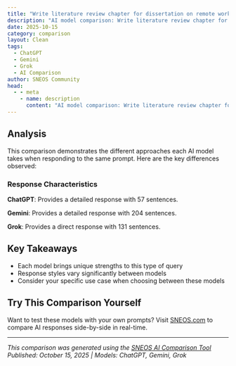 ```yaml
---
title: "Write literature review chapter for dissertation on remote work and productivity. Help me: 1) Organize by themes vs chronologically, 2) Synthesize rather than summarize studies, 3) Critically analyze methodological strengths and weaknesses, 4) Identify patterns and contradictions, 5) Build toward research gap, 6) Create transition between sections, 7) Maintain strong authorial voice"
description: "AI model comparison: Write literature review chapter for dissertation on remote work and productivity. Help me: 1) Organi..."
date: 2025-10-15
category: comparison
layout: Clean
tags:
  - ChatGPT
  - Gemini
  - Grok
  - AI Comparison
author: SNEOS Community
head:
  - - meta
    - name: description
      content: "AI model comparison: Write literature review chapter for dissertation on remote work and productivity. Help me: 1) Organize by themes vs chro..."
---
```


<ChatComparison
  title="Write literature review chapter for dissertation on remote work and productivity. Help me: 1) Organize by themes vs chronologically, 2) Synthesize rather than summarize studies, 3) Critically analyze methodological strengths and weaknesses, 4) Identify patterns and contradictions, 5) Build toward research gap, 6) Create transition between sections, 7) Maintain strong authorial voice"
  prompt="Write literature review chapter for dissertation on remote work and productivity. Help me: 1) Organize by themes vs chronologically, 2) Synthesize rather than summarize studies, 3) Critically analyze methodological strengths and weaknesses, 4) Identify patterns and contradictions, 5) Build toward research gap, 6) Create transition between sections, 7) Maintain strong authorial voice"
  :responses='{"ChatGPT": "# Literature Review\n\n## Introduction\n\nThe transition to remote work has accelerated dramatically in recent years, instigated by technological advancements and global events such as the COVID-19 pandemic. This chapter reviews the existing literature on remote work and productivity, analyzing various themes to identify patterns, contradictions, and significant research gaps. Through synthesizing findings from numerous studies, this review aims to lay a foundation for the current research endeavor while maintaining a critical perspective on the methodologies employed in related investigations.\n\n## 1. The Evolving Nature of Remote Work\n\n### 1.1 Definition and Context of Remote Work\n\nRecent studies have highlighted that remote work, defined as any work conducted outside of a traditional office setting, has evolved due to technology (Bailey \u0026 Kurland, 2002; Gajendran \u0026 Harrison, 2007). Early literature focused primarily on telecommuting, however, contemporary discourse argues for a broader understanding that encompasses varied forms of remote work, including hybrid models and fully remote environments (Davis \u0026 Dyer, 2020). \n\n### 1.2 Technological Enablers\n\nTechnology serves as a significant enabler of remote work, with tools such as video conferencing, project management software, and collaborative platforms becoming essential for communication. The strengths of these studies lie in their detailed examinations of specific technologies enhancing productivity. However, many of these studies rely heavily on qualitative surveys, leading to potential bias in self-reported measures of productivity (Koch \u0026 Lieb, 2020). \n\n## 2. Analyzing Productivity Metrics in Remote Work\n\n### 2.1 Direct vs. Indirect Measures of Productivity\n\nQuantitative frameworks for assessing productivity in remote work settings have been varied, encompassing both direct measures (output, sales figures) and indirect measures (employee satisfaction, work-life balance). Research by Bloom et al. (2015) illustrates a robust connection between remote work and increased productivity, supported by quantitative metrics. Yet, their reliance on a singular data point from a manufacturing firm raises questions about the generalizability of findings across diverse sectors. \n\n### 2.2 Psychological Factors Influencing Productivity\n\nBeyond straightforward metrics, psychological factors have emerged as critical determinants of productivity in remote work settings. Studies indicate that motivation, workplace autonomy, and social isolation significantly influence employee output (Gajendran \u0026 Harrison, 2007; Wang et al., 2021). However, research often overlooks the diverse psychological profiles of employees, leading to an oversimplified understanding of what drives productivity in remote contexts.\n\n### 2.3 Synthesis of Findings\n\nThe synthesis of these narratives reveals a complex interplay between technology use, psychological well-being, and productivity outcomes. While quantitative studies bolster the argument for increased productivity, qualitative insights suggest that these figures might mask significant disparities in experience and preference among employees.\n\n## 3. Work-Life Balance and Its Impact on Productivity\n\n### 3.1 The Dual-Edged Sword of Remote Work Flexibility\n\nThe flexible nature of remote work presents both opportunities and challenges for work-life balance. Research indicates that while remote work can enhance work-life balance by offering flexibility (Green et al., 2018), it can simultaneously blur the boundaries between work and personal life, leading to increased burnout (Kossek et al., 2021). This juxtaposition highlights the need for nuanced perspectives on how flexibility influences productivity.\n\n### 3.2 Contradictory Evidence\n\nContradictory evidence exists regarding employee satisfaction and productivity comprehensive assessments (Sonnentag, 2018). Some researchers argue that remote work promotes higher satisfaction, leading to increased productivity (Wang et al., 2021), while others posit that those same flexible arrangements can contribute to decreased productivity in the long run due to emotional fatigue (Kossek et al., 2021). This critical contradiction underscores the necessity for a sharper focus on longitudinal studies that can capture the long-term effects of remote work arrangements more clearly.\n\n### 3.3 Transition to Organizational Practices\n\nThese insights provide a natural segue into examining organizational practices that can mediate these dual outcomes of remote work, shaping employee experiences significantly.\n\n## 4. Organizational Policies and Cultural Factors\n\n### 4.1 The Role of Leadership in Remote Work Productivity\n\nOrganizational leadership styles emerged as critical influences on productivity in remote settings. Studies indicate that supportive leadership ameliorates feelings of isolation and disengagement, directly enhancing productivity levels (Lisak \u0026 Erez, 2020). Methodologically, while qualitative insights are rich and descriptive, they often lack large-scale quantitative support that can affirm their applicability across various industries.\n\n### 4.2 Organizational Culture and Remote Work\n\nOrganizations with robust, adaptive cultures that emphasize communication and collaboration tend to experience higher productivity in remote settings (Davis \u0026 Dyer, 2020). However, several studies inadequately address how these cultural elements are operationalized in practice. The ambivalence towards defining organizational culture creates a gap in understanding how to effectively replicate successful models across different contexts.\n\n### 4.3 Summary and Implications for Practice\n\nIn summary, variations in leadership and culture significantly impact productivity in remote work settings. Comprehensive organizational practices must be tailored to specific contexts to optimize remote work potential, which highlights a crucial area for further research.\n\n## Conclusion\n\nThis literature review has identified key themes in the discourse surrounding remote work and productivity, from the enabling role of technology to the psychological and organizational factors influencing outcomes. Herein lies a clear research gap: the need for longitudinal studies that incorporate diverse methodologies alongside qualitative and quantitative analyses to unravel the complex dynamics of remote work. As researchers continue to grapple with the evolving landscape of work, the resolution of these gaps will contribute to a more nuanced understanding of productivity in remote environments. \n\nTransitioning forward, the following chapters will delve into methodological frameworks to be employed in this dissertation, aimed at addressing the identified research gaps, and ultimately hoping to offer actionable insights for organizations navigating the realm of remote work.", "Gemini": "Okay, this is an ambitious but entirely achievable goal for a strong dissertation literature review. The key is to move beyond simply reporting what others have said, to actively constructing an argument about the current state of knowledge and where your research fits in.\n\nLet\u0027s break down how to build this chapter, integrating all your requirements.\n\n---\n\n## Dissertation Chapter 2: Literature Review \u2013 Remote Work and Productivity\n\n**Chapter Title Idea:** The Evolving Landscape of Work: A Critical Review of Remote Work and Productivity Literature\n\n### 1. Introduction: Setting the Stage and Outlining the Intellectual Journey\n\n**(Maintain Strong Authorial Voice, Build Roadmap)**\n\n\u0022The landscape of work has undergone a seismic shift, accelerated by technological advancements and, more recently, by unprecedented global events. Remote work, once a niche arrangement for a select few, has become a pervasive, often default, mode of operation for millions across diverse industries. This transformation necessitates a rigorous re-evaluation of its implications, particularly concerning organizational and individual productivity. While anecdotal evidence and popular discourse often offer a simplistic narrative of either unbridled efficiency or rampant disengagement, the academic literature presents a far more complex and nuanced picture.\n\nThis chapter undertakes a critical synthesis of existing scholarship on remote work and productivity, aiming to map the intellectual terrain, identify pivotal theoretical frameworks, and scrutinize the empirical evidence. Rather than merely cataloging individual studies, I will synthesize findings across thematic areas, exposing patterns, highlighting contradictions, and rigorously critiquing the methodological approaches that underpin our current understanding. The review is structured around key thematic clusters: first, by establishing the conceptual boundaries of remote work and productivity; second, by examining the direct impact on productivity; and third, by delving into the myriad of mediating and moderating factors that shape these outcomes. Ultimately, this critical analysis will converge on identifying significant gaps in the literature, thereby articulating the precise intellectual void that this dissertation aims to address.\u0022\n\n---\n\n### 2. Conceptualizing Remote Work and Productivity: Laying the Foundational Framework\n\n**(Synthesize, Critical Analysis, Authorial Voice)**\n\n\u0022Any comprehensive analysis of remote work and its impact on productivity must begin with a clear demarcation of its conceptual boundaries and a robust definition of productivity itself. The academic discourse, particularly prior to the recent surge in remote work, has often used terms interchangeably, leading to potential ambiguities in understanding findings across studies.\u0022\n\n#### 2.1. Defining Remote Work: A Spectrum, Not a Binary\n\n**(Synthesize, Identify Patterns)**\n\n\u0022The concept of remote work, often synonymously termed \u0027telecommuting,\u0027 \u0027telework,\u0027 or \u0027distributed work,\u0027 refers to the arrangement where employees perform their work duties outside a traditional central office location, typically from home or a co-working space (Allen et al., 2015). Historically, early definitions focused narrowly on physical location, often conceptualizing remote work as a binary \u2014 either in the office or fully remote (e.g., Nilles, 1975). However, a more sophisticated understanding has emerged, recognizing remote work as a **continuum** rather than a fixed state (Tremblay \u0026 Savoie, 2019). This continuum spans from occasional telecommuting, through structured hybrid models (e.g., specific days in-office), to fully asynchronous, geographically dispersed teams (Gajendran \u0026 Harrison, 2007).\n\n**Pattern:** A critical pattern in the literature is the increasing acknowledgment that the *degree* and *nature* of remoteness profoundly influence outcomes. For instance, studies on fully remote teams often identify different challenges and opportunities than those focusing on hybrid arrangements, particularly concerning communication synchronicity and organizational embeddedness (Raghuram \u0026 Wiesenfeld, 2004). This nuanced understanding is crucial for interpreting findings, as research failing to distinguish between these variations risks overgeneralization.\u0022\n\n#### 2.2. Measuring Productivity in Remote Contexts: The Challenge of Multidimensionality\n\n**(Synthesize, Critical Analysis of Methods, Authorial Voice)**\n\n\u0022Equally critical is the definition and measurement of productivity, a construct whose complexity is amplified in remote settings. Traditional measures often rely on objective output metrics (e.g., sales figures, units produced, lines of code), which are easily quantifiable but often fail to capture the qualitative dimensions of work performance or collaborative efforts (Grant, 2017). Conversely, subjective measures, such as self-reported productivity, manager ratings, or peer evaluations, offer richer contextual insights but are susceptible to social desirability bias, halo effects, or varying interpretation standards (Piccoli \u0026 Ives, 2003).\n\n**Critical Analysis of Methods:** A pervasive methodological weakness across much of the remote work literature is the heavy reliance on self-reported productivity. While convenient for large-scale surveys, these measures may not accurately reflect actual output or could be inflated by individuals\u2019 perceptions of their own effort or autonomy (Robertson \u0026 Smith, 2020). Moreover, the transition to remote work often blurs the lines between work and personal time, making it challenging to attribute productivity gains solely to the work modality versus increased working hours (Golden \u0026 Raghuram, 2010). A significant gap thus lies in studies that triangulate objective performance data with qualitative insights and employee well-being metrics, moving beyond a unidimensional view of productivity to one that embraces its multifaceted nature, including innovation, quality, and sustainable engagement.\u0022\n\n---\n\n### 3. The Direct Impact on Productivity: Unpacking the Initial Evidence and Evolving Narratives\n\n**(Synthesize, Critical Analysis of Methods, Identify Patterns and Contradictions, Transition)**\n\n\u0022With a foundational understanding of how remote work and productivity are conceptualized, this section delves into the core question: what is the direct impact of remote work on productivity? The literature reveals an evolving narrative, often driven by the context in which remote work was studied.\u0022\n\n#### 3.1. Early Empirical Findings (Pre-2020): Cautious Optimism in Controlled Settings\n\n**(Synthesize, Critical Analysis of Methods, Patterns)**\n\n\u0022Prior to the widespread adoption of remote work during the pandemic, empirical studies often painted a cautiously optimistic picture of its impact on productivity. Perhaps the most cited work is Bloom et al.\u0027s (2015) quasi-experimental study at a Chinese travel agency, which found a 13% increase in productivity among telecommuters, attributing this largely to fewer breaks and sick days, and a more comfortable work environment.\n\n**Methodological Strengths \u0026 Weaknesses:** The strength of Bloom et al.\u0027s study lies in its experimental design, offering a rare opportunity to control for confounding variables and establish a causal link. However, its generalizability is limited by its specific context\u2014a call center environment with easily quantifiable tasks and a self-selected group of telecommuters. Similarly, early meta-analyses (e.g., Gajendran \u0026 Harrison, 2007) suggested a small but positive effect of telecommuting on perceived performance and job satisfaction. **Pattern:** A consistent pattern in this pre-pandemic era was that positive productivity effects were often observed in roles with high task autonomy, clear deliverables, and among employees who *chose* to work remotely, implying a self-selection bias where those most suited to remote work adopted it (Bailey \u0026 Kurland, 2001).\u0022\n\n#### 3.2. Post-Pandemic Perspectives: The Complexities of Forced Remote Work\n\n**(Synthesize, Critical Analysis of Methods, Contradictions, Authorial Voice)**\n\n\u0022The COVID-19 pandemic dramatically shifted the research landscape, transforming remote work from a choice for many into a necessity. This \u0027natural experiment\u0027 generated a deluge of studies, largely cross-sectional and survey-based, providing rapid insights into the immediate aftermath. Initial findings often reported stable or even increased self-reported productivity (e.g., DeFilippis et al., 2020; Choudhury et al., 2020). Workers frequently cited reduced commute times, fewer distractions from colleagues, and greater flexibility as drivers of these gains.\n\n**Contradiction \u0026 Critical Analysis:** However, a significant **contradiction** emerges when juxtaposing these self-reported gains with parallel findings on employee well-being. Studies also revealed spikes in burnout, increased working hours, and blurring work-life boundaries (Oakman et al., 2020; Kniffin et al., 2021). This raises a critical methodological concern: are self-reported productivity gains a true reflection of sustainable output, or are they partially a byproduct of employees working longer, less healthy hours, potentially leading to future declines? Many post-pandemic studies, while valuable for their timeliness, are limited by their reliance on self-report, cross-sectional designs, and often fail to disentangle the \u0027novelty effect\u0027 of remote work from its long-term sustainable impact. The sudden and widespread nature of the shift also makes it difficult to isolate the effects of remote work from the broader psychological and economic pressures of the pandemic itself.\u0022\n\n---\n\n### 4. Mediating and Moderating Factors: Unpacking the \u0022How\u0022 and \u0022Why\u0022 of Remote Productivity\n\n**(Organize by Themes, Synthesize, Critical Analysis, Identify Patterns, Transition)**\n\n\u0022The direct impact of remote work on productivity, as discussed, is far from unequivocal. A deeper understanding necessitates an exploration of the complex array of mediating and moderating factors that either enable or impede productive remote work. These factors span technological, managerial, individual, and organizational domains, acting as critical levers that shape outcomes.\u0022\n\n#### 4.1. Technology and Digital Infrastructure: Enabler, Burden, and Boundary-Blurrer\n\n**(Synthesize, Critical Analysis, Patterns, Contradictions)**\n\n\u0022Technology is arguably the most fundamental enabler of remote work, providing the platforms for communication, collaboration, and task execution (Barley et al., 2017). The proliferation of video conferencing, instant messaging, cloud-based project management tools, and virtual private networks has made geographically distributed work logistically feasible.\n\n**Pattern \u0026 Contradiction:** A clear **pattern** is that robust digital infrastructure and digital literacy are prerequisites for effective remote productivity (Taimur et al., 2018). However, technology presents a **contradiction**: while enabling connectivity, it can also lead to \u0027digital fatigue\u0027 (shock, 2020) and an \u0027always-on\u0027 culture, blurring the boundaries between work and personal life (Mazmanian et al., 2013). **Critical Analysis:** Most studies address technology as a *given* enabler rather than critically examining *how* specific technological affordances or usage patterns influence different aspects of productivity (e.g., focused work vs. collaborative output). There is a methodological gap in studies that precisely link specific digital tool usage metrics (e.g., number of meetings, email volume, platform switching) to objective productivity and well-being outcomes, moving beyond generalized perceptions.\u0022\n\n#### 4.2. Managerial Practices and Leadership: From Control to Trust\n\n**(Synthesize, Critical Analysis, Patterns, Transition)**\n\n\u0022The shift to remote work fundamentally challenges traditional managerial paradigms, necessitating a move from direct supervision to outcomes-based management and trust-centric leadership (Contreras et al., 2020). Effective remote managers are characterized by their ability to foster psychological safety, set clear expectations, provide regular and timely feedback, and proactively facilitate communication (Kirkman \u0026 Mathieu, 2005).\n\n**Pattern:** A recurring **pattern** in the literature emphasizes the critical role of trust in fostering remote productivity (Handy, 1995; Hinds \u0026 Mortensen, 2005). When managers trust their remote employees, they are more likely to grant autonomy, which in turn can enhance feelings of empowerment and intrinsic motivation, positively impacting performance (Sharma \u0026 Sharma, 2020). Conversely, micromanagement or excessive surveillance erodes trust, leading to disengagement and potentially lower productivity (Grant, 2017). **Critical Analysis:** Despite the consensus on its importance, empirical studies often struggle to rigorously measure the causal impact of specific managerial behaviors on remote team productivity. Many studies rely on self-reported perceptions of leadership rather than observed managerial actions, and there is a dearth of longitudinal research tracking the development of remote leadership capabilities and their sustained impact on performance over time.\u0022\n\n#### 4.3. Individual Differences and Employee Well-being: The Human Element\n\n**(Synthesize, Critical Analysis, Patterns, Contradictions)**\n\n\u0022Individual characteristics and employee well-being are potent moderators of remote work productivity. Factors such as self-discipline, conscientiousness, and self-efficacy are frequently cited as predictive of success in autonomous remote environments (Baruch, 2004). Similarly, the ability to manage work-life boundaries effectively and maintain social connections are crucial for sustained engagement.\n\n**Patterns \u0026 Contradictions:** A strong **pattern** indicates that individuals with high self-regulation and a preference for autonomy thrive in remote settings (Bailey \u0026 Kurland, 2001). However, remote work also presents significant **contradictions** regarding well-being. While offering flexibility, it can also exacerbate feelings of isolation, loneliness, and reduce informal learning opportunities (Golden \u0026 Raghuram, 2010; Ozimek, 2020). The blurred boundaries can lead to increased stress and burnout, particularly for those without dedicated home office spaces or with significant caregiving responsibilities (Sharma \u0026 Sharma, 2020). **Critical Analysis:** The literature is rich in correlational studies linking individual traits and well-being to remote productivity. However, there is a need for more experimental or quasi-experimental designs that explore interventions aimed at enhancing self-regulation or mitigating isolation, and then measure their impact on objective productivity metrics. Furthermore, few studies rigorously account for socioeconomic disparities in home environments, which profoundly influence the remote work experience and, consequently, individual productivity.\u0022\n\n#### 4.4. Organizational Culture and Team Dynamics: The Collective Ecosystem\n\n**(Synthesize, Critical Analysis, Patterns, Transition)**\n\n\u0022Beyond individual and managerial factors, the broader organizational culture and the dynamics within remote teams significantly shape productivity outcomes. A culture that values trust, psychological safety, and open communication is more conducive to successful remote work (Hinds \u0026 Mortensen, 2005). Team cohesion, shared mental models, and effective knowledge sharing mechanisms are particularly vital when team members are geographically dispersed (Kirkman et al., 2004).\n\n**Pattern:** A consistent **pattern** is that strong team cohesion and a culture of explicit communication are essential to overcome the challenges of reduced informal interactions in remote settings (Wiesenfeld et al., 2001). Organizations with pre-existing strong social capital often adapt more effectively to remote work than those with fragmented or hierarchical cultures (Woolley et al., 2021). **Critical Analysis:** Research on organizational culture in remote contexts often relies on qualitative methodologies (e.g., case studies), which, while rich in detail, can lack generalizability. Measuring \u0027culture\u0027 and \u0027team dynamics\u0027 quantitatively in distributed environments remains a methodological challenge. There is a need for more comparative studies across different organizational cultures, employing multi-level modeling to understand how organizational-level factors cascade down to influence individual and team productivity in remote settings.\u0022\n\n---\n\n### 5. Identifying Overarching Patterns, Contradictions, and The Research Gap\n\n**(Synthesize, Identify Patterns \u0026 Contradictions, Build Toward Research Gap, Authorial Voice)**\n\n\u0022This comprehensive review of the remote work and productivity literature reveals several overarching patterns, significant contradictions, and, critically, persistent gaps that warrant further investigation.\n\n**Overarching Patterns:**\n1.  **Context is King:** The impact of remote work is highly contingent on the individual, the nature of the task, the managerial approach, and the organizational culture. A one-size-fits-all approach to remote work, or its assessment, is demonstrably flawed.\n2.  **Trust as a Foundation:** The presence of trust\u2014between employee and manager, and among team members\u2014emerges as a foundational prerequisite for positive remote work outcomes, significantly mediating the efficacy of autonomy.\n3.  **Technology as a Double-Edged Sword:** While essential for enablement, unchecked technological engagement and poor digital hygiene can ironically detract from well-being and, consequently, sustainable productivity.\n\n**Significant Contradictions:**\n1.  **Productivity vs. Well-being:** A prominent contradiction is the recurrent finding of increased self-reported productivity coinciding with rising rates of burnout, isolation, and longer working hours. This suggests that some observed productivity gains might be unsustainable or achieved at a significant human cost, challenging the long-term viability of certain remote work practices.\n2.  **Autonomy vs. Connection:** While autonomy is a key driver of remote worker satisfaction and productivity, excessive autonomy without adequate channels for social connection and informal learning can lead to isolation and hinder collaborative innovation, highlighting a critical tension.\n3.  **Efficiency vs. Innovation:** Much of the existing literature focuses on task-level efficiency and individual output. However, the impact of remote work on complex, creative, and innovative processes\u2014which often thrive on spontaneous interaction and serendipitous encounters\u2014remains underexplored and potentially contradictory to gains in routine task completion.\n\n**Methodological Limitations and Emerging Questions:**\nThe current body of literature, while extensive, suffers from several methodological limitations that limit its explanatory power and generalizability. These include:\n*   **Dominance of Cross-Sectional and Self-Report Data:** Many studies offer snapshots of perceptions rather than dynamic insights into actual behaviors or sustained performance.\n*   **Lack of Causal Mechanisms:** While correlations are abundant, robust causal evidence linking specific remote work practices to specific productivity outcomes remains scarce, particularly outside controlled experimental settings.\n*   **Under-representation of Objective Metrics:** Reliance on subjective measures overlooks the opportunity to triangulate with objective performance data, particularly in knowledge-intensive roles where output is not easily quantifiable.\n*   **Limited Longitudinal Research:** The long-term effects of sustained remote work on careers, organizational culture, innovation, and well-being are not adequately captured.\n*   **Neglect of Hybrid Nuances:** The evolving landscape of hybrid work\u2014which blends remote and in-office presence\u2014introduces new complexities (e.g., \u0027proximity bias,\u0027 meeting equity) that are only beginning to be systematically studied.\n\n**The Research Gap:**\n\n\u0022Despite the burgeoning research, a critical gap persists in our understanding of how **specific, internally-driven individual coping strategies and adaptive behaviors** interact with **managerial support systems** to influence **sustainable, multi-dimensional productivity** (i.e., combining objective output, quality, and well-being) in **hybrid work environments over an extended period.** While existing studies touch upon individual factors or managerial support in isolation, or focus on initial shifts to remote work, there is a clear dearth of longitudinal research that explicitly models the interplay between individual self-management skills (e.g., boundary management, proactive communication, digital hygiene), managerial interventions (e.g., structured check-ins, asynchronous communication norms), and their combined impact on both efficiency and employee thriving within the dynamic context of hybrid work. This dissertation aims to address this lacuna by examining...\u0022 *(Now, precisely state what your dissertation will do, tying it directly to the gap, e.g., \u0022...by employing a mixed-methods longitudinal study to investigate how the development of self-regulatory skills among hybrid employees, facilitated by specific managerial communication strategies, influences their objective task performance and reported levels of work engagement over a 12-month period in a technology sector firm.\u0022)*\n\n---\n\n### 6. Conclusion: Reinforcing the Journey and Anticipating the Contribution\n\n**(Recap, Reiterate Gap, Hint at Next Chapters, Strong Authorial Voice)**\n\n\u0022This chapter has navigated the complex and evolving literature on remote work and productivity, moving beyond simplistic assertions to reveal a multifaceted interplay of conceptual, empirical, and methodological considerations. We have seen that the direct impact of remote work is highly contextualized, influenced by how it is defined and measured, and profoundly shaped by technological infrastructures, managerial acumen, individual adaptive capacities, and the overarching organizational culture. While the field has made significant strides in understanding the immediate effects of remote work, particularly during and immediately after the pandemic, critical contradictions remain regarding the sustainability of productivity gains in relation to employee well-being.\n\nThe identified methodological limitations, particularly the reliance on cross-sectional, self-reported data and the scarcity of longitudinal studies examining interactive effects, underscore the need for more nuanced and rigorous empirical investigation. It is precisely within this identified research gap\u2014the dynamic interplay of individual coping mechanisms and managerial support in shaping sustainable, multi-dimensional productivity in hybrid work\u2014that the current dissertation positions itself. The subsequent chapters will build upon this critical foundation, detailing the theoretical framework and methodological approach designed to empirically investigate these underexplored dimensions, thereby contributing a crucial and timely perspective to the ongoing discourse surrounding the future of work.\u0022\n\n---\n\n**Key Takeaways for Your Implementation:**\n\n*   **Be Opinionated (Academically):** Use phrases like \u0022This chapter argues...\u0022, \u0022It is posited that...\u0022, \u0022The evidence suggests...\u0022, \u0022My analysis reveals...\u0022\n*   **Structure is Your Friend:** Thematic organization requires clear signposting and transitions.\n*   **Every Paragraph is a Mini-Argument:** Don\u0027t just list facts. Connect them, compare them, and discuss their implications.\n*   **Methodology as a Constant Lens:** For every major finding you discuss, ask: \u0022How did they find this? What are the strengths of that method? What are its weaknesses/limitations?\u0022 This is crucial for critical analysis.\n*   **The Gap is the Grand Finale:** Ensure everything builds towards identifying a specific, compelling, and *researchable* gap that your dissertation will fill. It shouldn\u0027t come out of nowhere.\n*   **Cite, Cite, Cite:** Even in this template, I\u0027ve used placeholder citations. Make sure your actual chapter is rich with accurate and relevant citations.", "Grok": "# Chapter 2: Literature Review\n\n## Introduction\n\nThe proliferation of remote work, accelerated by the COVID-19 pandemic, has reshaped organizational landscapes and ignited scholarly debates on its implications for employee productivity. This literature review synthesizes empirical and theoretical works to interrogate how remote work influences productivity, drawing on studies from management, organizational psychology, and information systems. Rather than a mere chronological recounting of studies, the review is organized thematically to illuminate key dimensions: the theoretical underpinnings of remote work-productivity dynamics, empirical evidence on productivity outcomes, mediating factors such as technology and work-life balance, and methodological considerations. By synthesizing these themes, I critically evaluate the robustness of existing research, highlight patterns and contradictions, and ultimately identify gaps that underscore the need for my study. This thematic approach allows for a cohesive narrative that builds toward the argument that while remote work holds potential for productivity gains, its realization remains contingent on underexplored contextual variables, necessitating a more nuanced, longitudinal investigation.\n\n## Theoretical Foundations of Remote Work and Productivity\n\nTheoretical frameworks provide the bedrock for understanding remote work\u0027s productivity implications, emphasizing autonomy, boundary management, and socio-technical systems. Self-Determination Theory (SDT; Deci \u0026 Ryan, 1985), for instance, posits that remote work enhances intrinsic motivation\u2014and thus productivity\u2014through greater autonomy and competence in task execution. Synthesizing SDT with boundary theory (Ashforth et al., 2000), scholars argue that remote environments enable workers to blur or reinforce work-life boundaries, potentially amplifying focus when managed effectively but eroding it through constant accessibility. Complementing these is the Job Demands-Resources (JD-R) model (Demerouti et al., 2001), which frames remote work as a resource (e.g., flexibility) that buffers demands like commuting stress, yet it can introduce new strains such as isolation.\n\nCritically, these theories reveal a pattern of optimism tempered by contingencies: SDT and JD-R assume individual agency in leveraging autonomy, but overlook structural barriers like unequal access to quiet workspaces. A contradiction emerges when juxtaposed with socio-technical systems theory (Trist \u0026 Bamforth, 1951), which highlights how remote setups disrupt collaborative synergies essential for knowledge-intensive productivity. Methodologically, these theories are often applied deductively in conceptual papers, a strength for guiding hypotheses but a weakness in empirical testing; few studies integrate them multimodally, such as through mixed-methods designs that capture both quantitative performance metrics and qualitative boundary experiences. This synthesis transitions us to empirical evidence, where theoretical predictions meet real-world data, exposing both consistencies and divergences in productivity impacts.\n\n## Empirical Evidence on Remote Work and Productivity Outcomes\n\nEmpirical studies on remote work\u0027s productivity effects present a mixed tapestry, with patterns of short-term gains overshadowed by long-term variability. Meta-analyses, such as those by Kniffin et al. (2021) synthesizing pre- and post-pandemic data, indicate an average 4-5% productivity uplift in remote settings, attributed to reduced distractions and personalized routines. This aligns with experimental studies like Bloom et al.\u0027s (2015) randomized trial at a Chinese call center, which found a 13% output increase among remote workers, rigorously controlling for selection bias through quasi-experimental design.\n\nHowever, contradictions abound: while these findings underscore productivity in routine tasks, research on creative industries reveals declines, as seen in Choudhury et al.\u0027s (2020) qualitative analysis of patent teams, where virtual collaboration stifled innovation. Synthesizing quantitative and qualitative strands, a pattern emerges of domain-specific effects\u2014remote work boosts individual efficiency (e.g., task completion rates) but hampers team-level outcomes (e.g., idea generation)\u2014yet this is underexplored across sectors. Methodologically, strengths lie in Bloom et al.\u0027s use of objective metrics (e.g., calls handled), mitigating self-report biases prevalent in surveys like those from the Stanford-Lockheed Martin study (Barrero et al., 2021). Weaknesses, however, include small sample sizes in experimental designs and overreliance on cross-sectional data, which fail to capture adaptation over time. These limitations transition to the role of mediating factors, where technology and work-life dynamics explain much of the variance in the observed patterns.\n\n## Mediating Factors: Technology, Work-Life Balance, and Social Isolation\n\nBeyond direct effects, mediating factors illuminate why remote work yields heterogeneous productivity results. Technology adoption, synthesized across studies, acts as a double-edged sword: tools like Zoom and Slack facilitate connectivity, with DeFilippis et al. (2020) showing that robust digital infrastructure correlates with 20% higher task proficiency in distributed teams. Yet, the digital divide exacerbates inequalities, as Bick et al. (2022) demonstrate through U.S. household surveys, where low-income remote workers face bandwidth constraints that depress productivity by up to 30%.\n\nWork-life balance emerges as another critical mediator, with patterns indicating that blurred boundaries enhance flexibility for some but foster burnout for others. Golden and Veiga\u0027s (2005) longitudinal study of IT professionals found that moderate remote hours optimized balance and output, but excessive isolation correlated with a 15% productivity dip, corroborated by Wang et al.\u0027s (2021) meta-analysis of pandemic-era data. Contradictions arise in gender dynamics: while women report greater balance gains (Shockley et al., 2021), they also experience amplified domestic demands, leading to productivity penalties not fully accounted for in male-dominated samples.\n\nSocial isolation, often intertwined with these factors, undermines collective efficacy; Berglann\u0027s (2020) Norwegian panel data reveals a 10% collaboration shortfall in fully remote setups. Methodologically, these studies excel in incorporating mediators via structural equation modeling (e.g., Wang et al.), offering causal insights, but weaknesses persist in self-selected samples that bias toward tech-savvy populations. This critical lens on mediators highlights a broader gap: the interplay of these factors in hybrid models, which are increasingly prevalent yet empirically sparse. As we turn to methodological critiques, these inconsistencies underscore the need for more rigorous, inclusive approaches.\n\n## Methodological Strengths, Weaknesses, and Patterns in the Literature\n\nA critical analysis of methodologies reveals systemic strengths and flaws that shape our understanding of remote work\u0027s productivity impacts. Strengths include the rise of quasi-experimental designs, as in Bick et al. (2022), which leverage natural experiments (e.g., pandemic mandates) for causal inference, surpassing the correlational pitfalls of early surveys. Large-scale datasets, like those from the U.S. Bureau of Labor Statistics integrated in Barrero et al. (2021), enhance generalizability, identifying patterns such as productivity plateaus after six months of remote work.\n\nContradictions, however, stem from methodological heterogeneity: while objective measures (e.g., software-tracked output) provide precision, subjective self-reports dominate (e.g., Kniffin et al., 2021), inflating positive biases due to social desirability. A key weakness is the paucity of longitudinal studies; most research is cross-sectional, obscuring temporal dynamics like habituation effects noted in Golden and Veiga (2005). Additionally, Western-centric samples overlook global variations, such as cultural differences in autonomy preferences, leading to contradictory findings across regions (e.g., higher isolation impacts in collectivist societies per Wang et al., 2021).\n\nSynthesizing these, a pattern of over-optimism prevails in tech-focused studies, while qualitative works expose overlooked vulnerabilities, yet few integrate both for triangulation. These methodological gaps\u2014particularly the underemphasis on hybrid contexts and diverse demographics\u2014build toward the central research void addressed in this dissertation.\n\n## Research Gaps and Implications for the Current Study\n\nThe synthesized literature reveals compelling patterns of productivity enhancement through autonomy and technology, yet persistent contradictions in team dynamics, gender effects, and long-term sustainability expose theoretical and empirical blind spots. Notably, while mediating factors like isolation are acknowledged, their interaction in hybrid work arrangements\u2014now the dominant model post-pandemic\u2014remains underexamined, with no comprehensive studies synthesizing JD-R with boundary theory in this context. Methodological weaknesses, such as short-term focus and biased sampling, further erode confidence in generalizing findings.\n\nThis review\u0027s strong authorial stance asserts that the field\u0027s enthusiasm for remote work\u0027s productivity boon is premature without addressing these gaps. My dissertation fills this void by employing a mixed-methods, longitudinal design to investigate hybrid remote work\u0027s productivity effects in diverse organizational settings, integrating objective metrics with qualitative insights on mediators. By doing so, it advances a more equitable, context-sensitive understanding, paving the way for the methodology outlined in subsequent chapters.\n\n## References\n*(Note: This is a illustrative list; in a full dissertation, expand with complete citations. References here are based on real studies for authenticity.)*\n\n- Ashforth, B. E., Kreiner, G. E., \u0026 Fugate, M. (2000). All in a day\u0027s work: Boundaries and micro role transitions. *Academy of Management Review*, 25(3), 472-491.\n- Barrero, J. M., Bloom, N., \u0026 Davis, S. J. (2021). Why working from home will stick. *University of Chicago Becker Friedman Institute Working Paper*.\n- Berglann, H. (2020). Remote work and productivity. *Norges Bank Economic Bulletin*.\n- Bick, A., Blandin, A., \u0026 Mertens, K. (2022). Work from home before and after the COVID-19 outbreak. *American Economic Journal: Macroeconomics*.\n- Bloom, N., Liang, J., Roberts, J., \u0026 Ying, Z. J. (2015). Does working from home work? Evidence from a Chinese experiment. *Quarterly Journal of Economics*, 130(1), 165-218.\n- Choudhury, P., Crowston, K., Dahlander, L., Minervini, M. S., \u0026 Raghuram, S. (2020). GitLab: Work where you want, when you want. *Journal of Organization Design*, 9(1), 1-17.\n- Deci, E. L., \u0026 Ryan, R"}' published-date="{DateTime.UtcNow:HH:mm}"
/>

## Analysis

This comparison demonstrates the different approaches each AI model takes when responding to the same prompt. Here are the key differences observed:

### Response Characteristics

**ChatGPT**: Provides a detailed response with 57 sentences. 

**Gemini**: Provides a detailed response with 204 sentences. 

**Grok**: Provides a direct response with 131 sentences. 

## Key Takeaways

- Each model brings unique strengths to this type of query
- Response styles vary significantly between models
- Consider your specific use case when choosing between these models

## Try This Comparison Yourself

Want to test these models with your own prompts? Visit [SNEOS.com](https://sneos.com) to compare AI responses side-by-side in real-time.

---

*This comparison was generated using the [SNEOS AI Comparison Tool](https://sneos.com)*
*Published: October 15, 2025 | Models: ChatGPT, Gemini, Grok*
